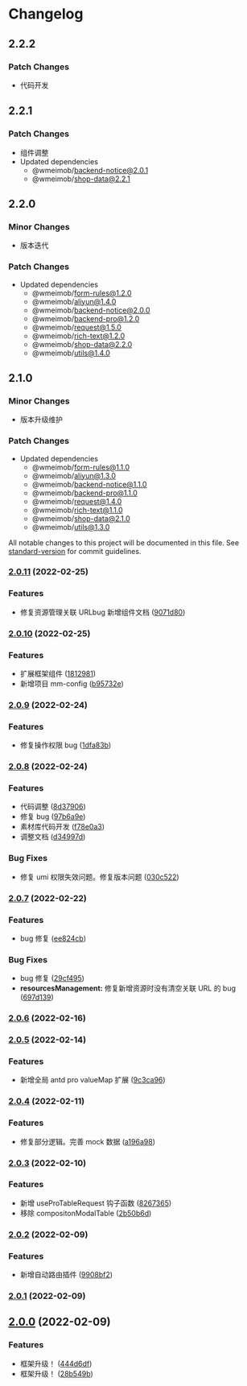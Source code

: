 # Changelog

## 2.2.2

### Patch Changes

- 代码开发

## 2.2.1

### Patch Changes

- 组件调整
- Updated dependencies
  - @wmeimob/backend-notice@2.0.1
  - @wmeimob/shop-data@2.2.1

## 2.2.0

### Minor Changes

- 版本迭代

### Patch Changes

- Updated dependencies
  - @wmeimob/form-rules@1.2.0
  - @wmeimob/aliyun@1.4.0
  - @wmeimob/backend-notice@2.0.0
  - @wmeimob/backend-pro@1.2.0
  - @wmeimob/request@1.5.0
  - @wmeimob/rich-text@1.2.0
  - @wmeimob/shop-data@2.2.0
  - @wmeimob/utils@1.4.0

## 2.1.0

### Minor Changes

- 版本升级维护

### Patch Changes

- Updated dependencies
  - @wmeimob/form-rules@1.1.0
  - @wmeimob/aliyun@1.3.0
  - @wmeimob/backend-notice@1.1.0
  - @wmeimob/backend-pro@1.1.0
  - @wmeimob/request@1.4.0
  - @wmeimob/rich-text@1.1.0
  - @wmeimob/shop-data@2.1.0
  - @wmeimob/utils@1.3.0

All notable changes to this project will be documented in this file. See [standard-version](https://github.com/conventional-changelog/standard-version) for commit guidelines.

### [2.0.11](https://codeup.aliyun.com///compare/v2.0.10...v2.0.11) (2022-02-25)

### Features

- 修复资源管理关联 URLbug 新增组件文档 ([9071d80](https://codeup.aliyun.com///commit/9071d809d11dbaf9ae408b9c1defe46f04a71fef))

### [2.0.10](https://codeup.aliyun.com///compare/v2.0.9...v2.0.10) (2022-02-25)

### Features

- 扩展框架组件 ([1812981](https://codeup.aliyun.com///commit/18129814439ea9a8d6ef7dcc55e3f832a7df13e6))
- 新增项目 mm-config ([b95732e](https://codeup.aliyun.com///commit/b95732e5ec89f01977f00a9a39d074f075f63a09))

### [2.0.9](https://codeup.aliyun.com///compare/v2.0.8...v2.0.9) (2022-02-24)

### Features

- 修复操作权限 bug ([1dfa83b](https://codeup.aliyun.com///commit/1dfa83b631b76f7ab70bafbfddaa300e4953251c))

### [2.0.8](https://codeup.aliyun.com///compare/v2.0.7...v2.0.8) (2022-02-24)

### Features

- 代码调整 ([8d37906](https://codeup.aliyun.com///commit/8d37906863fd96064dca34d056fdd76da06a4242))
- 修复 bug ([97b6a9e](https://codeup.aliyun.com///commit/97b6a9e7588d23a35e903e6408e5c2f6e3e63d2d))
- 素材库代码开发 ([f78e0a3](https://codeup.aliyun.com///commit/f78e0a325a66d5c8d4576065b09c06939d832075))
- 调整文档 ([d34997d](https://codeup.aliyun.com///commit/d34997d3d2c2f287a54064dccfb4fc3a6c8498d6))

### Bug Fixes

- 修复 umi 权限失效问题。修复版本问题 ([030c522](https://codeup.aliyun.com///commit/030c52228b876ad3315286447d67bd529a26f1ba))

### [2.0.7](https://codeup.aliyun.com///compare/v2.0.6...v2.0.7) (2022-02-22)

### Features

- bug 修复 ([ee824cb](https://codeup.aliyun.com///commit/ee824cb7a0007decc1e60ad58fe984b897feeb3e))

### Bug Fixes

- bug 修复 ([29cf495](https://codeup.aliyun.com///commit/29cf495399092a2ea09de8a20d94f8e5be05aade))
- **resourcesManagement:** 修复新增资源时没有清空关联 URL 的 bug ([697d139](https://codeup.aliyun.com///commit/697d1398f5a7ebde151788d50d38db270e319ae1))

### [2.0.6](https://codeup.aliyun.com///compare/v2.0.5...v2.0.6) (2022-02-16)

### [2.0.5](https://codeup.aliyun.com///compare/v2.0.4...v2.0.5) (2022-02-14)

### Features

- 新增全局 antd pro valueMap 扩展 ([9c3ca96](https://codeup.aliyun.com///commit/9c3ca966c5753698c4c9a5d1c2b410ac72d233bc))

### [2.0.4](https://codeup.aliyun.com///compare/v2.0.3...v2.0.4) (2022-02-11)

### Features

- 修复部分逻辑。完善 mock 数据 ([a196a98](https://codeup.aliyun.com///commit/a196a98498b3468b5b6bd97b75db29b276bd6c31))

### [2.0.3](https://codeup.aliyun.com///compare/v2.0.2...v2.0.3) (2022-02-10)

### Features

- 新增 useProTableRequest 钩子函数 ([8267365](https://codeup.aliyun.com///commit/8267365f6f437773457b67da00bbd9067ba92945))
- 移除 compositonModalTable ([2b50b6d](https://codeup.aliyun.com///commit/2b50b6d0f8334b060923e2c75b1c164aa14b5913))

### [2.0.2](https://codeup.aliyun.com///compare/v2.0.1...v2.0.2) (2022-02-09)

### Features

- 新增自动路由插件 ([9908bf2](https://codeup.aliyun.com///commit/9908bf2fff8216d823aa729dd99952a097ca7c22))

### [2.0.1](https://codeup.aliyun.com///compare/v2.0.0...v2.0.1) (2022-02-09)

## [2.0.0](https://codeup.aliyun.com///compare/v1.0.1...v2.0.0) (2022-02-09)

### Features

- 框架升级！ ([444d6df](https://codeup.aliyun.com///commit/444d6df2fe8f71cc55163ccdb039d1f666f7a0a7))
- 框架升级！ ([28b549b](https://codeup.aliyun.com///commit/28b549bc230c27acbdb450d7b15b198523b16f7f))
